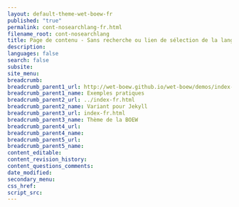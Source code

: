 ```yaml
---
layout: default-theme-wet-boew-fr
published: "true"
permalink: cont-nosearchlang-fr.html
filename_root: cont-nosearchlang
title: Page de contenu - Sans recherche ou lien de sélection de la langue - Thème de la BOEW
description:
languages: false
search: false
subsite:
site_menu:
breadcrumb:
breadcrumb_parent1_url: http://wet-boew.github.io/wet-boew/demos/index-fra.html
breadcrumb_parent1_name: Exemples pratiques
breadcrumb_parent2_url: ../index-fr.html
breadcrumb_parent2_name: Variant pour Jekyll
breadcrumb_parent3_url: index-fr.html
breadcrumb_parent3_name: Thème de la BOEW
breadcrumb_parent4_url:
breadcrumb_parent4_name:
breadcrumb_parent5_url:
breadcrumb_parent5_name:
content_editable:
content_revision_history:
content_questions_comments:
date_modified:
secondary_menu:
css_href:
script_src:
---
```


